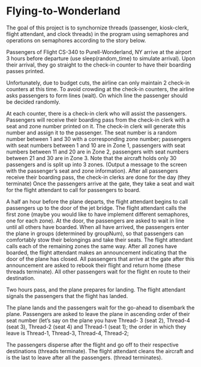 # Flying-to-Wonderland

The goal of this project is to synchornize threads (passenger, kiosk-clerk, flight attendant, and clock threads) in the program using semaphores and operations on semaphores according to the story below.

Passengers of Flight CS-340 to Purell-Wonderland, NY arrive at the airport 3 hours before departure (use
sleep(random_time) to simulate arrival). Upon their arrival, they go straight to the check-in counter to
have their boarding passes printed.

Unfortunately, due to budget cuts, the airline can only maintain 2 check-in counters at this time. To avoid
crowding at the check-in counters, the airline asks passengers to form lines (wait). On which line the
passenger should be decided randomly.

At each counter, there is a check-in clerk who will assist the passengers. Passengers will receive their
boarding pass from the check-in clerk with a seat and zone number printed on it. The check-in clerk will
generate this number and assign it to the passenger. The seat number is a random number between 1
and 30 with a corresponding zone number; passengers with seat numbers between 1 and 10 are in Zone
1, passengers with seat numbers between 11 and 20 are in Zone 2, passengers with seat numbers
between 21 and 30 are in Zone 3. Note that the aircraft holds only 30 passengers and is split up into 3
zones. (Output a message to the screen with the passenger’s seat and zone information).
After all passengers receive their boarding pass, the check-in clerks are done for the day (they terminate)
Once the passengers arrive at the gate, they take a seat and wait for the flight attendant to call for
passengers to board.

A half an hour before the plane departs, the flight attendant begins to call passengers up to the door of
the jet bridge. The flight attendant calls the first zone (maybe you would like to have implement different
semaphores, one for each zone). At the door, the passengers are asked to wait in line until all others
have boarded. When all have arrived, the passengers enter the plane in groups (determined by
groupNum), so that passengers can comfortably stow their belongings and take their seats.
The flight attendant calls each of the remaining zones the same way.
After all zones have boarded, the flight attendant makes an announcement indicating that the door of the
plane has closed. All passengers that arrive at the gate after this announcement are asked to rebook
their flight and return home (these threads terminate). All other passengers wait for the flight en route
to their destination.

Two hours pass, and the plane prepares for landing. The flight attendant signals the passengers that
the flight has landed.

The plane lands and the passengers wait for the go-ahead to disembark the plane. Passengers are
asked to leave the plane in ascending order of their seat number (let’s say on the plane you have Thread-
3 (seat 2), Thread-4 (seat 3), Thread-2 (seat 4) and Thread-1 (seat 1); the order in which they leave is
Thread-1, Thread-3, Thread-4, Thread-2;

The passengers disperse after the flight and go off to their respective destinations (threads terminate).
The flight attendant cleans the aircraft and is the last to leave after all the passengers. (thread terminates).
